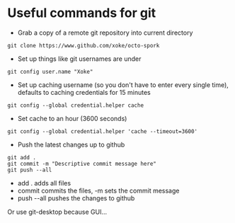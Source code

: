 # Useful commands for git

- Grab a copy of a remote git repository into current directory

`git clone https://www.github.com/xoke/octo-spork`

- Set up things like git usernames are under

`git config user.name "Xoke"`

- Set up caching username (so you don't have to enter every single time), defaults to caching credentials for 15 minutes

`git config --global credential.helper cache`

- Set cache to an hour (3600 seconds)

`git config --global credential.helper 'cache --timeout=3600'`

- Push the latest changes up to github

```
git add .
git commit -m "Descriptive commit message here"
git push --all
```

- add . adds all files
- commit commits the files, -m sets the commit message
- push --all pushes the changes to github

Or use git-desktop because GUI...